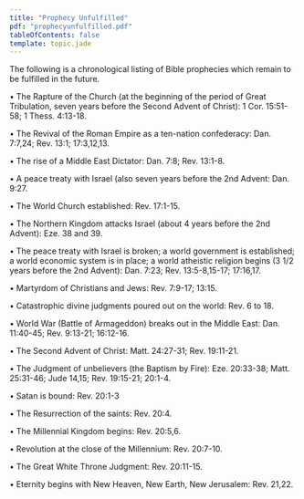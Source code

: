 ```yaml
---
title: "Prophecy Unfulfilled"
pdf: "prophecyunfulfilled.pdf"
tableOfContents: false
template: topic.jade
---
```


The following is a chronological listing of Bible prophecies which
remain to be fulfilled in the future.

• The Rapture of the Church (at the beginning of the period of Great
Tribulation, seven years before the Second Advent of Christ): 1 Cor.
15:51-58; 1 Thess. 4:13-18.

• The Revival of the Roman Empire as a ten-nation confederacy: Dan.
7:7,24; Rev. 13:1; 17:3,12,13.

• The rise of a Middle East Dictator: Dan. 7:8; Rev. 13:1-8.

• A peace treaty with Israel (also seven years before the 2nd Advent:
Dan. 9:27.

• The World Church established: Rev. 17:1-15.

• The Northern Kingdom attacks Israel (about 4 years before the 2nd
Advent): Eze. 38 and 39.

• The peace treaty with Israel is broken; a world government is
estab­lished; a world economic system is in place; a world atheistic
reli­gion begins (3 1/2 years before the 2nd Advent): Dan. 7:23; Rev.
13:5-8,15-17; 17:16,17.

• Martyrdom of Christians and Jews: Rev. 7:9-17; 13:15.

• Catastrophic divine judgments poured out on the world: Rev. 6 to 18.

• World War (Battle of Armageddon) breaks out in the Middle East: Dan.
11:40-45; Rev. 9:13-21; 16:12-16.

• The Second Advent of Christ: Matt. 24:27-31; Rev. 19:11-21.

• The Judgment of unbelievers (the Baptism by Fire): Eze. 20:33-38;
Matt. 25:31-46; Jude 14,15; Rev. 19:15-21; 20:1-4.

• Satan is bound: Rev. 20:1-3

• The Resurrection of the saints: Rev. 20:4.

• The Millennial Kingdom begins: Rev. 20:5,6.

• Revolution at the close of the Millennium: Rev. 20:7-10.

• The Great White Throne Judgment: Rev. 20:11-15.

• Eternity begins with New Heaven, New Earth, New Jerusalem: Rev. 21,22.

